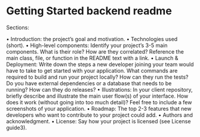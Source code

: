 # Getting Started backend readme

Sections:

• Introduction: the project’s goal and motivation.
• Technologies used (short).
• High-level components: Identify your project’s 3-5 main components. What is their role?
How are they correlated? Reference the main class, file, or function in the README text
with a link.
• Launch & Deployment: Write down the steps a new developer joining your team would
have to take to get started with your application. What commands are required to build and
run your project locally? How can they run the tests? Do you have external dependencies
or a database that needs to be running? How can they do releases?
• Illustrations: In your client repository, briefly describe and illustrate the main user flow(s)
of your interface. How does it work (without going into too much detail)? Feel free to
include a few screenshots of your application.
• Roadmap: The top 2-3 features that new developers who want to contribute to your project
could add.
• Authors and acknowledgment.
• License: Say how your project is licensed (see License guide3).
